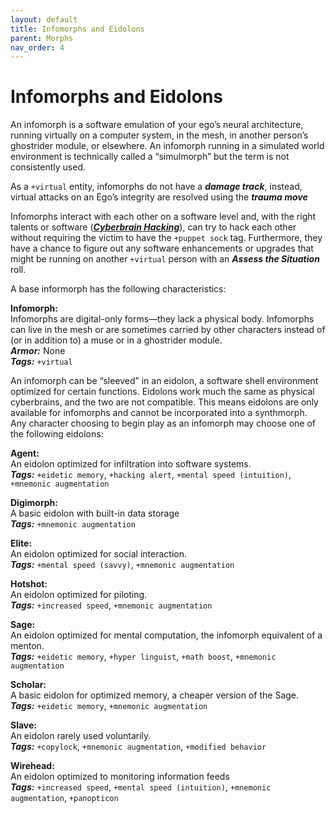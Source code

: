 ```yaml
---
layout: default
title: Infomorphs and Eidolons
parent: Morphs
nav_order: 4
---
```


# Infomorphs and Eidolons

An infomorph is a software emulation of your ego’s neural architecture, running virtually on a computer system, in the mesh, in another person’s ghostrider module, or elsewhere. An infomorph running in a simulated world environment is technically called a “simulmorph” but the term is not consistently used.

As a `+virtual` entity, infomorphs do not have a **_damage track_**, instead, virtual attacks on an Ego’s integrity are resolved using the **_trauma move_**

Infomorphs interact with each other on a software level and, with the right talents or software (**_[Cyberbrain Hacking](https://eclipse-phase-apocalypse.obsidianportal.com/wikis/moves#Cyberbrain)_**), can try to hack each other without requiring the victim to have the `+puppet sock` tag. Furthermore, they have a chance to figure out any software enhancements or upgrades that might be running on another `+virtual` person with an **_Assess the Situation_** roll.

A base informorph has the following characteristics:

**Infomorph:**  
Infomorphs are digital-only forms—they lack a physical body. Infomorphs can live in the mesh or are sometimes carried by other characters instead of (or in addition to) a muse or in a ghostrider module.  
**_Armor:_** None  
**_Tags:_** `+virtual`

An infomorph can be “sleeved” in an eidolon, a software shell environment optimized for certain functions. Eidolons work much the same as physical cyberbrains, and the two are not compatible. This means eidolons are only available for infomorphs and cannot be incorporated into a synthmorph. Any character choosing to begin play as an infomorph may choose one of the following eidolons:

**Agent:**  
An eidolon optimized for infiltration into software systems.  
**_Tags:_** `+eidetic memory`, `+hacking alert`, `+mental speed (intuition)`, `+mnemonic augmentation`

**Digimorph:**  
A basic eidolon with built-in data storage  
**_Tags:_** `+mnemonic augmentation`

**Elite:**  
An eidolon optimized for social interaction.  
**_Tags:_** `+mental speed (savvy)`, `+mnemonic augmentation`

**Hotshot:**  
An eidolon optimized for piloting.  
**_Tags:_** `+increased speed`, `+mnemonic augmentation`

**Sage:**  
An eidolon optimized for mental computation, the infomorph equivalent of a menton.  
**_Tags:_** `+eidetic memory`, `+hyper linguist`, `+math boost`, `+mnemonic augmentation`

**Scholar:**  
A basic eidolon for optimized memory, a cheaper version of the Sage.  
**_Tags:_** `+eidetic memory`, `+mnemonic augmentation`

**Slave:**  
An eidolon rarely used voluntarily.  
**_Tags:_** `+copylock`, `+mnemonic augmentation`, `+modified behavior`

**Wirehead:**  
An eidolon optimized to monitoring information feeds  
**_Tags:_** `+increased speed`, `+mental speed (intuition)`, `+mnemonic augmentation`, `+panopticon`